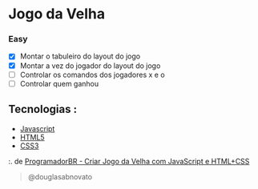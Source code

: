 # Jogo da Velha

### Easy

- [x] Montar o tabuleiro do layout do jogo 
- [x] Montar a vez do jogador do layout do jogo
- [ ] Controlar os comandos dos jogadores x e o
- [ ] Controlar quem ganhou

## Tecnologias :
- [Javascript](https://developer.mozilla.org/pt-BR/docs/Web/JavaScript)
- [HTML5](https://developer.mozilla.org/pt-BR/docs/Web/HTML/Element)
- [CSS3](https://developer.mozilla.org/pt-BR/docs/Web/CSS)

:. de [ProgramadorBR - Criar Jogo da Velha com JavaScript e HTML+CSS ](https://www.youtube.com/watch?v=Ueh549xEV9E&list=PLVzrOYTg7zYD-CYTZN7mufIbV9touYFhq)

>@douglasabnovato